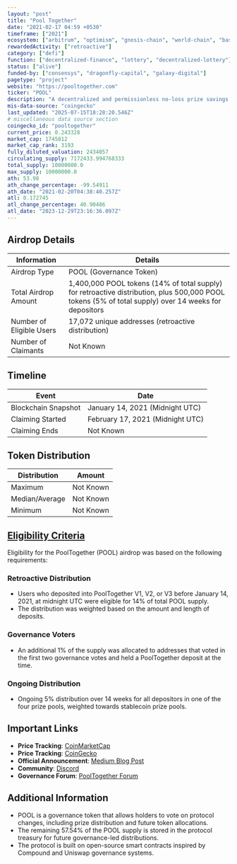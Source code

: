 ```yaml
---
layout: "post"
title: "Pool Together"
date: "2021-02-17 04:59 +0530"
timeframe: ["2021"]
ecosystem: ["arbitrum", "optimism", "gnosis-chain", "world-chain", "base", "ethereum", "polygon", "scroll"]
rewardedActivity: ["retroactive"]
category: ["defi"]
function: ["decentralized-finance", "lottery", "decentralized-lottery"]
status: ["alive"]
funded-by: ["consensys", "dragonfly-capital", "galaxy-digital"]
pagetype: "project"
website: "https://pooltogether.com"
ticker: "POOL"
description: "A decentralized and permissionless no-loss prize savings protocol where users can deposit funds and have a chance to win prizes."
mis-data-source: "coingecko"
last_updated: "2025-07-15T18:28:20.546Z"
# miscellaneous data source section
coingecko_id: "pooltogether"
current_price: 0.243328
market_cap: 1745812
market_cap_rank: 3193
fully_diluted_valuation: 2434057
circulating_supply: 7172433.994768333
total_supply: 10000000.0
max_supply: 10000000.0
ath: 53.98
ath_change_percentage: -99.54911
ath_date: "2021-02-20T04:38:40.257Z"
atl: 0.172745
atl_change_percentage: 40.90486
atl_date: "2023-12-29T23:16:36.097Z"
---
```


## Airdrop Details

| Information              | Details                                                                                                                                              |
| ------------------------ | ---------------------------------------------------------------------------------------------------------------------------------------------------- |
| Airdrop Type             | POOL (Governance Token)                                                                                                                              |
| Total Airdrop Amount     | 1,400,000 POOL tokens (14% of total supply) for retroactive distribution, plus 500,000 POOL tokens (5% of total supply) over 14 weeks for depositors |
| Number of Eligible Users | 17,072 unique addresses (retroactive distribution)                                                                                                   |
| Number of Claimants      | Not Known                                                                                                                                            |

## Timeline

| Event               | Date                             |
| ------------------- | -------------------------------- |
| Blockchain Snapshot | January 14, 2021 (Midnight UTC)  |
| Claiming Started    | February 17, 2021 (Midnight UTC) |
| Claiming Ends       | Not Known                        |

## Token Distribution

| Distribution   | Amount    |
| -------------- | --------- |
| Maximum        | Not Known |
| Median/Average | Not Known |
| Minimum        | Not Known |

## [Eligibility Criteria](https://medium.com/pooltogether/introducing-pool-23b09f36db48)

Eligibility for the PoolTogether (POOL) airdrop was based on the following requirements:

### Retroactive Distribution

- Users who deposited into PoolTogether V1, V2, or V3 before January 14, 2021, at midnight UTC were eligible for 14% of total POOL supply.
- The distribution was weighted based on the amount and length of deposits.

### Governance Voters

- An additional 1% of the supply was allocated to addresses that voted in the first two governance votes and held a PoolTogether deposit at the time.

### Ongoing Distribution

- Ongoing 5% distribution over 14 weeks for all depositors in one of the four prize pools, weighted towards stablecoin prize pools.

## Important Links

- **Price Tracking**: [CoinMarketCap](https://coinmarketcap.com/currencies/pooltogether)
- **Price Tracking**: [CoinGecko](https://www.coingecko.com/en/coins/pooltogether)
- **Official Announcement**: [Medium Blog Post](https://medium.com/pooltogether/introducing-pool-23b09f36db48)
- **Community**: [Discord](https://discord.gg/pooltogether)
- **Governance Forum**: [PoolTogether Forum](https://gov.pooltogether.com/)

## Additional Information

- POOL is a governance token that allows holders to vote on protocol changes, including prize distribution and future token allocations.
- The remaining 57.54% of the POOL supply is stored in the protocol treasury for future governance-led distributions.
- The protocol is built on open-source smart contracts inspired by Compound and Uniswap governance systems.